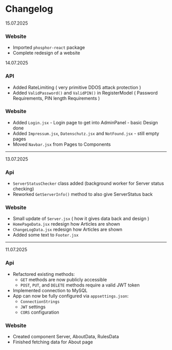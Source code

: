 # Changelog

15.07.2025
### Website
- Imported `phosphor-react` package
- Complete redesign of a website

14.07.2025
### API
- Added RateLimiting ( very primitive DDOS attack protection )
- Added `ValidPassword()` and `ValidPIN()` in RegisterModel ( Password Requirements, PIN length Requirements )

### Website
- Added `Login.jsx` - Login page to get into AdminPanel - basic Design done
- Added `Impressum.jsx`, `Datenschutz.jsx` and `NotFound.jsx` - still empty pages
- Moved `Navbar.jsx` from Pages to Components

<hr />

13.07.2025
### Api
- `ServerStatusChecker` class added (background worker for Server status checking)
- Reworked `GetServerInfo()` method to also give ServerStatus back

### Website
- Small update of `Server.jsx` ( how it gives data back and design )
- `HomePageData.jsx` redesign how Articles are shown
- `ChangeLogData.jsx` redesign how Articles are shown
- Added some text to `Footer.jsx`

<hr />

11.07.2025
### Api
- Refactored existing methods:
  - `GET` methods are now publicly accessible
  - `POST`, `PUT`, and `DELETE` methods require a valid JWT token
- Implemented connection to MySQL
- App can now be fully configured via `appsettings.json`:
  - `ConnectionStrings`
  - `JWT` settings
  - `CORS` configuration
    
### Website
-  Created component Server, AboutData, RulesData
-  Finished fetching data for About page

